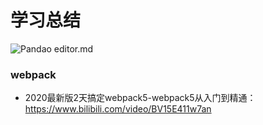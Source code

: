 # 学习总结
![Pandao editor.md](https://avatars3.githubusercontent.com/u/51410602?s=100&u=3020a3e860d5742be0def7380cef624b89496c0d&v=4)
### webpack
*  2020最新版2天搞定webpack5-webpack5从入门到精通：https://www.bilibili.com/video/BV15E411w7an
